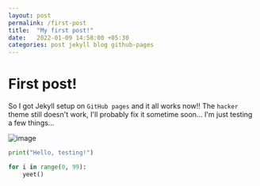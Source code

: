 ```yaml
---
layout: post
permalink: /first-post
title:  "My first post!"
date:   2022-01-09 14:58:00 +05:30
categories: post jekyll blog github-pages
---
```


# First post!

So I got Jekyll setup on `GitHub pages` and it all works now!! 
The `hacker` theme still doesn't work, I'll probably fix it sometime soon...
I'm just testing a few things...

![image](/blog/assets/Chiroyce.png)

```python
print("Hello, testing!")

for i in range(0, 99):
    yeet()
```
